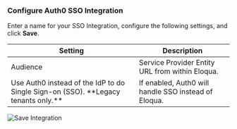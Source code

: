 ### Configure Auth0 SSO Integration

Enter a name for your SSO Integration, configure the following settings, and click **Save**.

<table class="table">
    <thead>
        <tr>
            <th><strong>Setting</strong></th>
            <th><strong>Description</strong></th>
        </tr>
    </thead>
    <tbody>
        <tr>
            <td>Audience</td>
            <td>Service Provider Entity URL from within Eloqua.</td>
        </tr>
        <tr>
            <td>Use Auth0 instead of the IdP to do Single Sign-on (SSO). **Legacy tenants only.**</td>
            <td>If enabled, Auth0 will handle SSO instead of Eloqua.</td>
        </tr>
    </tbody>
</table>

![Save Integration](https://auth0.com/docs/media/articles/dashboard/sso-integrations/dashboard-integrations-sso-create_settings.png)
